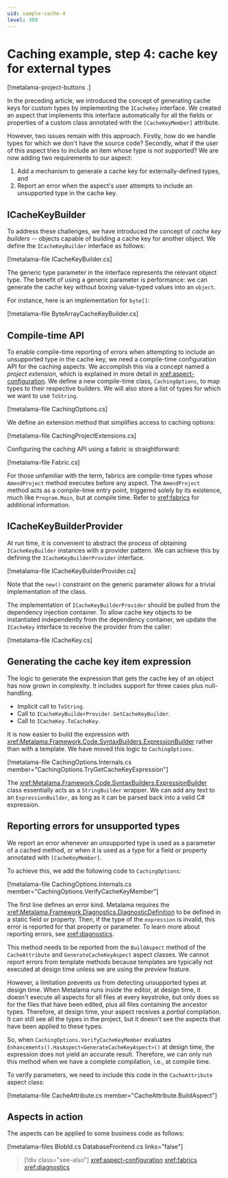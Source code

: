```yaml
---
uid: sample-cache-4
level: 300
---
```


# Caching example, step 4: cache key for external types

[!metalama-project-buttons .]

In the preceding article, we introduced the concept of generating cache keys for custom types by implementing the `ICacheKey` interface. We created an aspect that implements this interface automatically for all the fields or properties of a custom class annotated with the `[CacheKeyMember]` attribute.

However, two issues remain with this approach. Firstly, how do we handle types for which we don't have the source code? Secondly, what if the user of this aspect tries to include an item whose type is not supported? We are now adding two requirements to our aspect:

1. Add a mechanism to generate a cache key for externally-defined types, and
2. Report an error when the aspect's user attempts to include an unsupported type in the cache key.

## ICacheKeyBuilder

To address these challenges, we have introduced the concept of _cache key builders_ -- objects capable of building a cache key for another object. We define the `ICacheKeyBuilder` interface as follows: 

[!metalama-file ICacheKeyBuilder.cs]

The generic type parameter in the interface represents the relevant object type. The benefit of using a generic parameter is performance: we can generate the cache key without boxing value-typed values into an `object`.

For instance, here is an implementation for `byte[]`:

[!metalama-file ByteArrayCacheKeyBuilder.cs]

## Compile-time API

To enable compile-time reporting of errors when attempting to include an unsupported type in the cache key, we need a compile-time configuration API for the caching aspects. We accomplish this via a concept named a _project extension_, which is explained in more detail in <xref:aspect-configuration>. We define a new compile-time class, `CachingOptions`, to map types to their respective builders. We will also store a list of types for which we want to use `ToString`.

[!metalama-file CachingOptions.cs]

We define an extension method that simplifies access to caching options:

[!metalama-file CachingProjectExtensions.cs]

Configuring the caching API using a fabric is straightforward:

[!metalama-file Fabric.cs]

For those unfamiliar with the term, fabrics are compile-time types whose `AmendProject` method executes before any aspect. The `AmendProject` method acts as a compile-time entry point, triggered solely by its existence, much like `Program.Main`, but at compile time. Refer to <xref:fabrics> for additional information.

## ICacheKeyBuilderProvider

At run time, it is convenient to abstract the process of obtaining `ICacheKeyBuilder` instances with a provider pattern. We can achieve this by defining the `ICacheKeyBuilderProvider` interface.

[!metalama-file ICacheKeyBuilderProvider.cs]

Note that the `new()` constraint on the generic parameter allows for a trivial implementation of the class.

The implementation of `ICacheKeyBuilderProvider` should be pulled from the dependency injection container. To allow cache key objects to be instantiated independently from the dependency container, we update the `ICacheKey` interface to receive the provider from the caller:

[!metalama-file ICacheKey.cs]

## Generating the cache key item expression

The logic to generate the expression that gets the cache key of an object has now grown in complexity.  It includes support for three cases plus null-handling.

* Implicit call to `ToString`.
* Call to `ICacheKeyBuilderProvider.GetCacheKeyBuilder`.
* Call to `ICacheKey.ToCacheKey`.

It is now easier to build the expression with <xref:Metalama.Framework.Code.SyntaxBuilders.ExpressionBuilder> rather than with a template. We have moved this logic to `CachingOptions`.

[!metalama-file CachingOptions.Internals.cs member="CachingOptions.TryGetCacheKeyExpression"]

The <xref:Metalama.Framework.Code.SyntaxBuilders.ExpressionBuilder> class essentially acts as a `StringBuilder` wrapper. We can add any text to an `ExpressionBuilder`, as long as it can be parsed back into a valid C# expression.

## Reporting errors for unsupported types

We report an error whenever an unsupported type is used as a parameter of a cached method, or when it is used as a type for a field or property annotated with `[CacheKeyMember]`.

To achieve this, we add the following code to `CachingOptions`:


[!metalama-file CachingOptions.Internals.cs member="CachingOptions.VerifyCacheKeyMember"]



The first line defines an error kind. Metalama requires the <xref:Metalama.Framework.Diagnostics.DiagnosticDefinition> to be defined in a static field or property. Then, if the type of the `expression` is invalid, this error is reported for that property or parameter. To learn more about reporting errors, see <xref:diagnostics>.

This method needs to be reported from the `BuildAspect` method of the `CacheAttribute` and `GenerateCacheKeyAspect` aspect classes. We cannot report errors from template methods because templates are typically not executed at design time unless we are using the _preview_ feature.

However, a limitation prevents us from detecting unsupported types at design time. When Metalama runs inside the editor, at design time, it doesn't execute all aspects for all files at every keystroke, but only does so for the files that have been edited, plus all files containing the ancestor types. Therefore, at design time, your aspect receives a _partial_ compilation. It can still see all the types in the project, but it doesn't see the aspects that have been applied to these types.

So, when `CachingOptions.VerifyCacheKeyMember` evaluates `Enhancements().HasAspect<GenerateCacheKeyAspect>()` at design time, the expression does not yield an accurate result. Therefore, we can only run this method when we have a complete compilation, i.e., at compile time.

To verify parameters, we need to include this code in the `CacheAttribute` aspect class:

[!metalama-file CacheAttribute.cs member="CacheAttribute.BuildAspect"]


## Aspects in action

The aspects can be applied to some business code as follows:

[!metalama-files BlobId.cs DatabaseFrontend.cs links="false"]

> [!div class="see-also"]
> <xref:aspect-configuration>
> <xref:fabrics>
> <xref:diagnostics>
